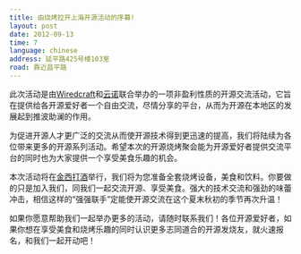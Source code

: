 ```yaml
---
title: 由烧烤拉开上海开源活动的序幕!
layout: post
date: 2012-09-13
time: 7
language: chinese
address: 延平路425号楼103室
road: 靠近昌平路
---
```


此次活动是由[Wiredcraft](http://wiredcraft.com/)和[云诺](http://beta.yunio.com/)联合举办的一项非盈利性质的开源交流活动，它旨在提供给各开源爱好者一个自由交流，尽情分享的平台，从而为开源在本地区的发展起到推波助澜的作用。

为促进开源人才更广泛的交流从而使开源技术得到更迅速的提高，我们将陆续为各位带来更多的开源系列活动。希望本次的开源烧烤聚会能为开源爱好者提供交流平台的同时也为大家提供一个享受美食乐趣的机会。

本次活动将在[金西打酒](http://weibo.com/goldcider)举行，我们将为您准备全套烧烤设备，美食和饮料。你要做的只是加入我们，同我们一起交流开源、享受美食。强大的技术交流和强劲的味蕾冲击，相信这样的“强强联手”定能使开源交流在这个夏末秋初的季节再次升温！

如果你愿意帮助我们一起举办更多的活动，请随时联系我们！各位开源爱好者，如果你想在享受美食和烧烤乐趣的同时认识更多志同道合的开源发烧友，就火速报名，和我们一起开动吧！